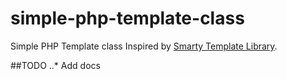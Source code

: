 # simple-php-template-class
Simple PHP Template class Inspired by [Smarty Template Library](https://github.com/smarty-php/smarty).

##TODO
..* Add docs
